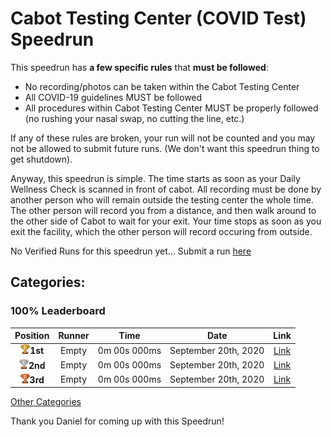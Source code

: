 # Cabot Testing Center (COVID Test) Speedrun

This speedrun has **a few specific rules** that **must be followed**:
- No recording/photos can be taken within the Cabot Testing Center
- All COVID-19 guidelines MUST be followed
- All procedures within Cabot Testing Center MUST be properly followed (no rushing your nasal swap, no cutting the line, etc.)

If any of these rules are broken, your run will not be counted and you may not be allowed to submit future runs. (We don't want this speedrun thing to get shutdown).

Anyway, this speedrun is simple. The time starts as soon as your Daily Wellness Check is scanned in front of cabot. All recording must be done by another person who will remain outside the testing center the whole time. The other person will record you from a distance, and then walk around to the other side of Cabot to wait for your exit. Your time stops as soon as you exit the facility, which the other person will record occuring from outside.

No Verified Runs for this speedrun yet... Submit a run [here](https://forms.gle/hHda5Qc1Fa8ozx5f7)

## Categories:

### 100% Leaderboard

| Position |    Runner     |  Time | Date| Link |
|:----------:|:-------------:|:------:|:----:|:---:|
| <img src="../../img/1st.png" width="15">**1st** | Empty | 0m 00s 000ms  | September 20th, 2020 | [Link]() |
| <img src="../../img/2nd.png" width="15">**2nd** | Empty | 0m 00s 000ms  | September 20th, 2020 | [Link]() |
| <img src="../../img/3rd.png" width="15">**3rd** | Empty | 0m 00s 000ms  | September 20th, 2020 | [Link]() |


[Other Categories](../../README.md)

Thank you Daniel for coming up with this Speedrun!

